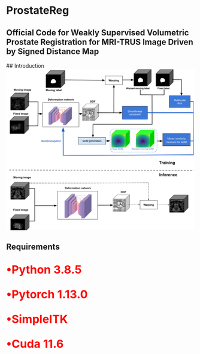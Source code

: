# ProstateReg
<h2>Official Code for  Weakly Supervised Volumetric Prostate Registration for MRI-TRUS Image Driven by Signed Distance Map</h2>
## Introduction
<div align="center">
  <img src="https://github.com/CCrun99/ProstateReg/blob/main/ProstateReg%20Architecture.jpg" style="width:800px">
</div>

## Requirements
<p style="color:red;font-size:30px;"><strong>•Python 3.8.5</strong></p>
<p style="color:red;font-size:30px;"><strong>•Pytorch 1.13.0</strong></p>
<p style="color:red;font-size:30px;"><strong>•SimpleITK</strong></p>
<p style="color:red;font-size:30px;"><strong>•Cuda 11.6</strong></p>
